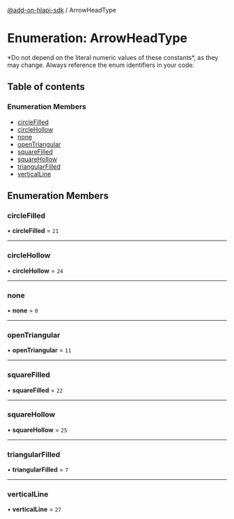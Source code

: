 [@add-on-hlapi-sdk](../overview.md) / ArrowHeadType

# Enumeration: ArrowHeadType

<InlineAlert slots="text" variant="warning"/>
*Do not depend on the literal numeric values of these constants*, as they may change. Always reference the enum identifiers in your code.

## Table of contents

### Enumeration Members

- [circleFilled](ArrowHeadType.md#circleFilled)
- [circleHollow](ArrowHeadType.md#circleHollow)
- [none](ArrowHeadType.md#none)
- [openTriangular](ArrowHeadType.md#openTriangular)
- [squareFilled](ArrowHeadType.md#squareFilled)
- [squareHollow](ArrowHeadType.md#squareHollow)
- [triangularFilled](ArrowHeadType.md#triangularFilled)
- [verticalLine](ArrowHeadType.md#verticalLine)

## Enumeration Members

### circleFilled

• **circleFilled** = ``21``

___

### circleHollow

• **circleHollow** = ``24``

___

### none

• **none** = ``0``

___

### openTriangular

• **openTriangular** = ``11``

___

### squareFilled

• **squareFilled** = ``22``

___

### squareHollow

• **squareHollow** = ``25``

___

### triangularFilled

• **triangularFilled** = ``7``

___

### verticalLine

• **verticalLine** = ``27``
